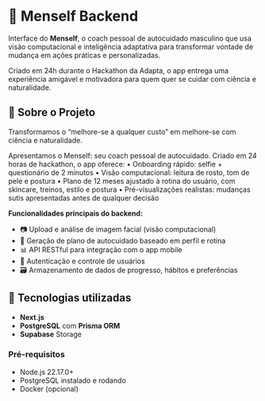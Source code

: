# 🧠 Menself Backend

Interface do **Menself**, o coach pessoal de autocuidado masculino que usa visão computacional e inteligência adaptativa para transformar vontade de mudança em ações práticas e personalizadas.

Criado em 24h durante o Hackathon da Adapta, o app entrega uma experiência amigável e motivadora para quem quer se cuidar com ciência e naturalidade.

## 🚀 Sobre o Projeto

Transformamos o “melhore-se a qualquer custo” em melhore-se com ciência e naturalidade.

Apresentamos o Menself: seu coach pessoal de autocuidado. Criado em 24 horas de hackathon, o app oferece:
•	Onboarding rápido: selfie + questionário de 2 minutos
•	Visão computacional: leitura de rosto, tom de pele e postura
•	Plano de 12 meses ajustado à rotina do usuário, com skincare, treinos, estilo e postura
•	Pré-visualizações realistas: mudanças sutis apresentadas antes de qualquer decisão

**Funcionalidades principais do backend:**
- 📷 Upload e análise de imagem facial (visão computacional)
- 🧠 Geração de plano de autocuidado baseado em perfil e rotina
- 📊 API RESTful para integração com o app mobile
- 🧪 Autenticação e controle de usuários
- 🗃️ Armazenamento de dados de progresso, hábitos e preferências

## 🧩 Tecnologias utilizadas

- **Next.js**
- **PostgreSQL** com **Prisma ORM**
- **Supabase** Storage


### Pré-requisitos
- Node.js 22.17.0+
- PostgreSQL instalado e rodando
- Docker (opcional)
